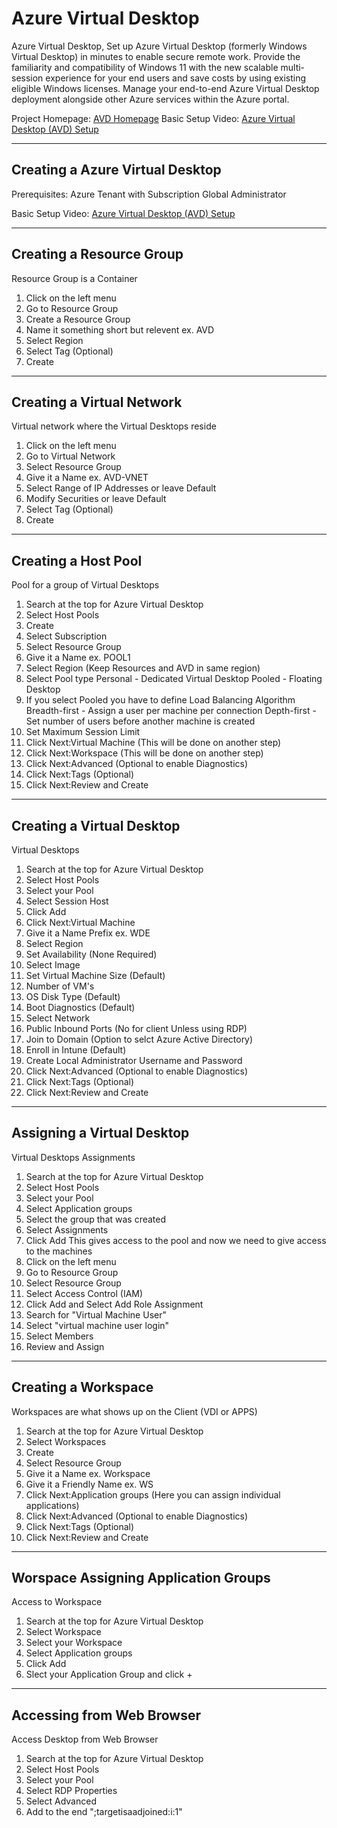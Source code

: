 # Azure Virtual Desktop
Azure Virtual Desktop, Set up Azure Virtual Desktop (formerly Windows Virtual Desktop) in minutes to enable secure remote work. Provide the familiarity and compatibility of Windows 11 with the new scalable multi-session experience for your end users and save costs by using existing eligible Windows licenses. Manage your end-to-end Azure Virtual Desktop deployment alongside other Azure services within the Azure portal.

Project Homepage: [AVD Homepage](https://azure.microsoft.com/en-us/products/virtual-desktop)
Basic Setup Video: [Azure Virtual Desktop (AVD) Setup](https://www.youtube.com/watch?v=jMAanEp-ugI&t=1s)

---
## Creating a Azure Virtual Desktop

Prerequisites:
Azure Tenant with Subscription
Global Administrator

Basic Setup Video: [Azure Virtual Desktop (AVD) Setup](https://www.youtube.com/watch?v=jMAanEp-ugI&t=1s)

---
## Creating a Resource Group

Resource Group is a Container
1. Click on the left menu
2. Go to Resource Group
3. Create a Resource Group
4. Name it something short but relevent ex. AVD
5. Select Region
6. Select Tag (Optional) 
7. Create

---
## Creating a Virtual Network

Virtual network where the Virtual Desktops reside
1. Click on the left menu
2. Go to Virtual Network
3. Select Resource Group
4. Give it a Name ex. AVD-VNET
5. Select Range of IP Addresses or leave Default
6. Modify Securities or leave Default
7. Select Tag (Optional) 
8. Create

---
## Creating a Host Pool

Pool for a group of Virtual Desktops
1. Search at the top for Azure Virtual Desktop
2. Select Host Pools
3. Create
4. Select Subscription
5. Select Resource Group
6. Give it a Name ex. POOL1
7. Select Region (Keep Resources and AVD in same region)
8. Select Pool type
    Personal - Dedicated Virtual Desktop
    Pooled - Floating Desktop
9. If you select Pooled you have to define Load Balancing Algorithm
    Breadth-first - Assign a user per machine per connection
    Depth-first - Set number of users before another machine is created
10. Set Maximum Session Limit
11. Click Next:Virtual Machine (This will be done on another step)
12. Click Next:Workspace (This will be done on another step)
13. Click Next:Advanced (Optional to enable Diagnostics)
14. Click Next:Tags (Optional)
15. Click Next:Review and Create

---
## Creating a Virtual Desktop

Virtual Desktops
1. Search at the top for Azure Virtual Desktop
2. Select Host Pools
3. Select your Pool
4. Select Session Host
5. Click Add
6. Click Next:Virtual Machine
7. Give it a Name Prefix ex. WDE
8. Select Region
9. Set Availability (None Required)
10. Select Image
11. Set Virtual Machine Size (Default)
12. Number of VM's
13. OS Disk Type (Default)
14. Boot Diagnostics (Default)
15. Select Network
16. Public Inbound Ports  (No for client Unless using RDP)
17. Join to Domain (Option to selct Azure Active Directory)
18. Enroll in Intune  (Default)
19. Create Local Administrator Username and Password
20. Click Next:Advanced (Optional to enable Diagnostics)
21. Click Next:Tags (Optional)
22. Click Next:Review and Create

---
## Assigning a Virtual Desktop

Virtual Desktops Assignments
1. Search at the top for Azure Virtual Desktop
2. Select Host Pools
3. Select your Pool
4. Select Application groups
5. Select the group that was created
6. Select Assignments
7. Click Add
This gives access to the pool and now we need to give access to the machines
8. Click on the left menu
9. Go to Resource Group
10. Select Resource Group
11. Select Access Control (IAM)
12. Click Add and Select Add Role Assignment
13. Search for "Virtual Machine User"
14. Select "virtual machine user login"
15. Select Members
16. Review and Assign

---
## Creating a Workspace

Workspaces are what shows up on the Client (VDI or APPS)
1. Search at the top for Azure Virtual Desktop
2. Select Workspaces
3. Create
4. Select Resource Group
5. Give it a Name ex. Workspace
6. Give it a Friendly Name ex. WS
7. Click Next:Application groups (Here you can assign individual applications)
8. Click Next:Advanced (Optional to enable Diagnostics)
9. Click Next:Tags (Optional)
10. Click Next:Review and Create

---
## Worspace Assigning Application Groups

Access to Workspace
1. Search at the top for Azure Virtual Desktop
2. Select Workspace
3. Select your Workspace
4. Select Application groups
5. Click Add
6. Slect your Application Group and click +

---
## Accessing from Web Browser

Access Desktop from Web Browser
1. Search at the top for Azure Virtual Desktop
2. Select Host Pools
3. Select your Pool
4. Select RDP Properties
5. Select Advanced
6. Add to the end ";targetisaadjoined:i:1"